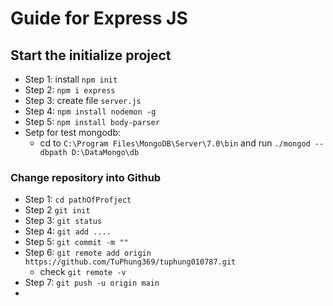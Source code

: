 # Guide for Express JS

## Start the initialize project

+ Step 1: install `npm init`
+ Step 2: `npm i express`
+ Step 3: create file `server.js`
+ Step 4: `npm install nodemon -g`
+ Step 5: `npm install body-parser`
+ Setp for test mongodb:
    + cd to `C:\Program Files\MongoDB\Server\7.0\bin` and run `./mongod --dbpath D:\DataMongo\db`
### Change repository into Github
+ Step 1: `cd pathOfProfject`
+ Step 2 `git init`
+ Step 3: `git status`
+ Step 4: `git add ....`
+ Step 5: `git commit -m ""`
+ Step 6: `git remote add origin https://github.com/TuPhung369/tuphung010787.git`
  + check `git remote -v`
+ Step 7: `git push -u origin main`
+ 